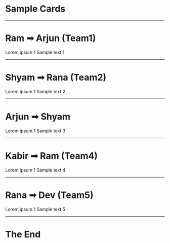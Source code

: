 
# Sample Cards

---

# Ram ➟ Arjun (Team1) 

Lorem ipsum 1
Sample text 1

--- 

# Shyam ➟ Rana (Team2) 

Lorem ipsum 1
Sample text 2

--- 

# Arjun ➟ Shyam

Lorem ipsum 1
Sample text 3

--- 

# Kabir ➟ Ram (Team4) 

Lorem ipsum 1
Sample text 4

--- 

# Rana ➟ Dev (Team5) 

Lorem ipsum 1
Sample text 5

---

# The End
